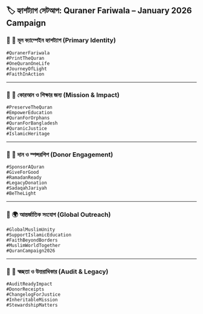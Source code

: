 ﻿
## 🏷️ হ্যাশট্যাগ সেটআপ: Quraner Fariwala – January 2026 Campaign

### 🔹 🎯 মূল ক্যাম্পেইন হ্যাশট্যাগ (Primary Identity)
```
#QuranerFariwala  
#PrintTheQuran  
#OneQuranOneLife  
#JourneyOfLight  
#FaithInAction  
```

---

### 🔹 📖 কোরআন ও শিক্ষার জন্য (Mission & Impact)
```
#PreserveTheQuran  
#EmpowerEducation  
#QuranForOrphans  
#QuranForBangladesh  
#QuranicJustice  
#IslamicHeritage  
```

---

### 🔹 🤲 দান ও স্পন্সরশিপ (Donor Engagement)
```
#SponsorAQuran  
#GiveForGood  
#RamadanReady  
#LegacyDonation  
#SadaqahJariyah  
#BeTheLight  
```

---

### 🔹 🌍 আন্তর্জাতিক সংযোগ (Global Outreach)
```
#GlobalMuslimUnity  
#SupportIslamicEducation  
#FaithBeyondBorders  
#MuslimWorldTogether  
#QuranCampaign2026  
```

---

### 🔹 🧾 স্বচ্ছতা ও উত্তরাধিকার (Audit & Legacy)
```
#AuditReadyImpact  
#DonorReceipts  
#ChangelogForJustice  
#InheritableMission  
#StewardshipMatters  
```

